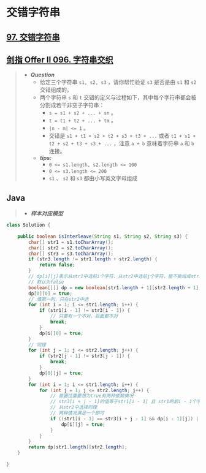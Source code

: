 # 交错字符串

## [97. 交错字符串](https://leetcode.cn/problems/interleaving-string/)

## [剑指 Offer II 096. 字符串交织](https://leetcode.cn/problems/IY6buf/)

> - ***Question***
>   - 给定三个字符串 `s1, s2, s3` ，请你帮忙验证 `s3` 是否是由 `s1` 和 `s2` 交错组成的。
>   - 两个字符串 `s` 和 `t` 交错的定义与过程如下，其中每个字符串都会被分割成若干非空子字符串：
>     - `s = s1 + s2 + ... + sn` 。
>     - `t = t1 + t2 + ... + tm` 。
>     - `|n - m| <= 1` 。
>     - 交错是 `s1 + t1 + s2 + t2 + s3 + t3 + ...` 或者 `t1 + s1 + t2 + s2 + t3 + s3 + ...` ，注意 `a + b` 意味着字符串 `a` 和 `b` 连接。
>   - ***tips:***
>     - `0 <= s1.length, s2.length <= 100`
>     - `0 <= s3.length <= 200`
>     - `s1` 、 `s2` 和 `s3` 都由小写英文字母组成

## Java

> - ***样本对应模型***

```java
class Solution {
    
    public boolean isInterleave(String s1, String s2, String s3) {
        char[] str1 = s1.toCharArray();
        char[] str2 = s2.toCharArray();
        char[] str3 = s3.toCharArray();
        if (str3.length != str1.length + str2.length) {
            return false;
        }
        // dp[i][j]表示从str1中选前i个字符，从str2中选前j个字符，能不能组成str3前i+j个字符
        // 默认为false
        boolean[][] dp = new boolean[str1.length + 1][str2.length + 1];
        dp[0][0] = true;
        // 填第一列，只在str2中选
        for (int i = 1; i <= str1.length; i++) {
            if (str1[i - 1] != str3[i - 1]) {
                // 只要有一个不对，后面都不对
                break;
            }
            dp[i][0] = true;
        }
        // 同理
        for (int j = 1; j <= str2.length; j++) {
            if (str2[j - 1] != str3[j - 1]) {
                break;
            }
            dp[0][j] = true;
        }
        for (int i = 1; i <= str1.length; i++) {
            for (int j = 1; j <= str2.length; j++) {
                // 普遍位置要想为true有两种依赖情况
                // str3[i + j - 1]的值等于str1[i - 1] 且 str1的前i - 1个字符要能和str2的前j个字符组成str3的钱i + j - 1个字符
                // 从str2中选择同理
                // 两种情况满足一个即可
                if ((str1[i - 1] == str3[i + j - 1] && dp[i - 1][j]) || (str2[j - 1] == str3[i + j - 1] && dp[i][j - 1])) {
                    dp[i][j] = true;
                }
            }
        }
        return dp[str1.length][str2.length];
    }
    
}
```
